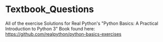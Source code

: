 # Textbook_Questions
 All of the exercise Solutions for Real Python's "Python Basics: A Practical Introduction to Python 3" Book found here: https://github.com/realpython/python-basics-exercises
